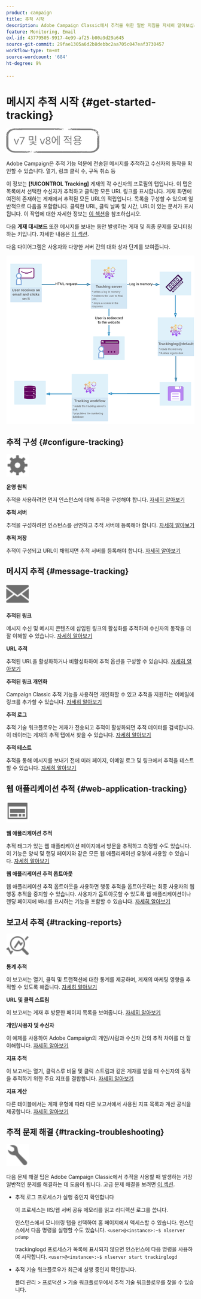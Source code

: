 ```yaml
---
product: campaign
title: 추적 시작
description: Adobe Campaign Classic에서 추적을 위한 일반 지침을 자세히 알아보십시오
feature: Monitoring, Email
exl-id: 43779505-9917-4e99-af25-b00a9d29a645
source-git-commit: 29fae1305a6d2b8debbc2aa705c047eaf3730457
workflow-type: tm+mt
source-wordcount: '684'
ht-degree: 9%

---
```


# 메시지 추적 시작 {#get-started-tracking}

![](../../assets/common.svg)

Adobe Campaign은 추적 기능 덕분에 전송된 메시지를 추적하고 수신자의 동작을 확인할 수 있습니다. 열기, 링크 클릭 수, 구독 취소 등

이 정보는 **[!UICONTROL Tracking]** 게재의 각 수신자의 프로필의 탭입니다. 이 탭은 목록에서 선택한 수신자가 추적하고 클릭한 모든 URL 링크를 표시합니다. 게재 화면에 여전히 존재하는 게재에서 추적된 모든 URL의 적립입니다. 목록을 구성할 수 있으며 일반적으로 다음을 포함합니다. 클릭한 URL, 클릭 날짜 및 시간, URL이 있는 문서가 표시됩니다. 이 작업에 대한 자세한 정보는 [이 섹션](../../platform/using/editing-a-profile.md#tracking-tab)을 참조하십시오.

다음 **게재 대시보드** 또한 메시지를 보내는 동안 발생하는 게재 및 최종 문제를 모니터링하는 키입니다. 자세한 내용은 [이 섹션](delivery-dashboard.md).

다음 다이어그램은 사용자와 다양한 서버 간의 대화 상자 단계를 보여줍니다.

![](assets/tracking-diagram.png)

## 추적 구성 {#configure-tracking}

<img src="assets/do-not-localize/icon-configure.svg" width="60px">

**운영 원칙**

추적을 사용하려면 먼저 인스턴스에 대해 추적을 구성해야 합니다. [자세히 알아보기](../../installation/using/deploying-an-instance.md#operating-principle)

**추적 서버**

추적을 구성하려면 인스턴스를 선언하고 추적 서버에 등록해야 합니다. [자세히 알아보기](../../installation/using/deploying-an-instance.md#tracking-server)

**추적 저장**

추적이 구성되고 URL이 채워지면 추적 서버를 등록해야 합니다. [자세히 알아보기](../../installation/using/deploying-an-instance.md#saving-tracking)

## 메시지 추적 {#message-tracking}

<img src="assets/do-not-localize/icon-message-tracking.svg" width="60px">

**추적된 링크**

메시지 수신 및 메시지 콘텐츠에 삽입된 링크의 활성화를 추적하여 수신자의 동작을 더 잘 이해할 수 있습니다. [자세히 알아보기](how-to-configure-tracked-links.md)

**URL 추적**

추적된 URL을 활성화하거나 비활성화하여 추적 옵션을 구성할 수 있습니다. [자세히 알아보기](personalizing-url-tracking.md)

**추적된 링크 개인화**

Campaign Classic 추적 기능을 사용하면 개인화할 수 있고 추적을 지원하는 이메일에 링크를 추가할 수 있습니다. [자세히 알아보기](tracking-personalized-links.md)

**추적 로그**

추적 기술 워크플로우는 게재가 전송되고 추적이 활성화되면 추적 데이터를 검색합니다. 이 데이터는 게재의 추적 탭에서 찾을 수 있습니다. [자세히 알아보기](accessing-the-tracking-logs.md)

**추적 테스트**

추적을 통해 메시지를 보내기 전에 미러 페이지, 이메일 로그 및 링크에서 추적을 테스트할 수 있습니다. [자세히 알아보기](testing-tracking.md)

## 웹 애플리케이션 추적 {#web-application-tracking}

<img src="assets/do-not-localize/icon-web-app.svg" width="60px">

**웹 애플리케이션 추적**

추적 태그가 있는 웹 애플리케이션 페이지에서 방문을 추적하고 측정할 수도 있습니다. 이 기능은 양식 및 랜딩 페이지와 같은 모든 웹 애플리케이션 유형에 사용할 수 있습니다. [자세히 알아보기](../../web/using/tracking-a-web-application.md)

**웹 애플리케이션 추적 옵트아웃**

웹 애플리케이션 추적 옵트아웃을 사용하면 행동 추적을 옵트아웃하는 최종 사용자의 웹 행동 추적을 중지할 수 있습니다. 사용자가 옵트아웃할 수 있도록 웹 애플리케이션이나 랜딩 페이지에 배너를 표시하는 기능을 포함할 수 있습니다. [자세히 알아보기](../../web/using/web-application-tracking-opt-out.md)

## 보고서 추적 {#tracking-reports}

<img src="assets/do-not-localize/icon_monitor.svg" width="60px">

**통계 추적**

이 보고서는 열기, 클릭 및 트랜잭션에 대한 통계를 제공하며, 게재의 마케팅 영향을 추적할 수 있도록 해줍니다. [자세히 알아보기](../../reporting/using/delivery-reports.md#tracking-statistics)

**URL 및 클릭 스트림**

이 보고서는 게재 후 방문한 페이지 목록을 보여줍니다. [자세히 알아보기](../../reporting/using/delivery-reports.md#urls-and-click-streams)

**개인/사용자 및 수신자**

이 예제를 사용하여 Adobe Campaign의 개인/사람과 수신자 간의 추적 차이를 더 잘 이해합니다. [자세히 알아보기](../../reporting/using/person-people-recipients.md)

**지표 추적**

이 보고서는 열기, 클릭스루 비율 및 클릭 스트림과 같은 게재를 받을 때 수신자의 동작을 추적하기 위한 주요 지표를 결합합니다. [자세히 알아보기](../../reporting/using/delivery-reports.md#tracking-indicators)

**지표 계산**

다른 테이블에서는 게재 유형에 따라 다른 보고서에서 사용된 지표 목록과 계산 공식을 제공합니다. [자세히 알아보기](../../reporting/using/indicator-calculation.md)

## 추적 문제 해결 {#tracking-troubleshooting}

<img src="assets/do-not-localize/icon-troubleshooting.svg" width="60px">

다음 문제 해결 팁은 Adobe Campaign Classic에서 추적을 사용할 때 발생하는 가장 일반적인 문제를 해결하는 데 도움이 됩니다. 고급 문제 해결을 보려면 [이 섹션](tracking-troubleshooting.md).

* 추적 로그 프로세스가 실행 중인지 확인합니다

   이 프로세스는 IIS/웹 서버 공유 메모리를 읽고 리디렉션 로그를 씁니다.

   인스턴스에서 모니터링 탭을 선택하여 홈 페이지에서 액세스할 수 있습니다. 인스턴스에서 다음 명령을 실행할 수도 있습니다. `<user>@<instance>:~$ nlserver pdump`

   trackinglogd 프로세스가 목록에 표시되지 않으면 인스턴스에 다음 명령을 사용하여 시작합니다. `<user>@<instance>:~$ nlserver start trackinglogd`

* 추적 기술 워크플로우가 최근에 실행 중인지 확인합니다.

   폴더 관리 > 프로덕션 > 기술 워크플로우에서 추적 기술 워크플로우를 찾을 수 있습니다.
